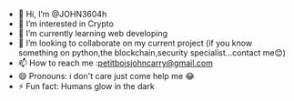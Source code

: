 - 👋 Hi, I’m @JOHN3604h
- 👀 I’m interested in Crypto
- 🌱 I’m currently learning web developing 
- 💞️ I’m looking to collaborate on my current project (if you know something on python,the blockchain,security specialist...contact me😊) 
- 📫 How to reach me :petitboisjohncarry@gmail.com
- 😄 Pronouns: i don't care just come help me 😂
- ⚡ Fun fact: Humans glow in the dark

<!---
JOHN3604h/JOHN3604h is a ✨ special ✨ repository because its `README.md` (this file) appears on your GitHub profile.
You can click the Preview link to take a look at your changes.
--->
